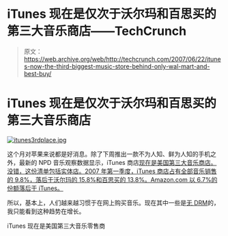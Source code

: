 # iTunes 现在是仅次于沃尔玛和百思买的第三大音乐商店——TechCrunch

> 原文：<https://web.archive.org/web/http://techcrunch.com/2007/06/22/itunes-now-the-third-biggest-music-store-behind-only-wal-mart-and-best-buy/>

# iTunes 现在是仅次于沃尔玛和百思买的第三大音乐商店

[![itunes3rdplace.jpg](img/5421977f7dd41507fee532c453473d9c.png)](https://web.archive.org/web/20210226081607/http://old.crunchgear.com/wp-content/uploads/itunes3rdplace.jpg "itunes3rdplace.jpg")

这个月对苹果来说都是好消息。除了下周推出一款不为人知、鲜为人知的手机之外，最新的 NPD 音乐观察数据显示，iTunes 商店[现在是美国第三大音乐商店。没错，这份清单包括实体店。2007 年第一季度，iTunes 商店占有全部音乐销售的 9.8%，落后于沃尔玛的 15.8%和百思买的 13.8%。Amazon.com 以 6.7%的份额落后于 iTunes。](https://web.archive.org/web/20210226081607/http://crunchgear.com/2007/05/11/apple-hints-at-itms-video-rentals-other-stuff/)

所以，基本上，人们越来越习惯于在网上购买音乐。现在其中一些是[无 DRM](https://web.archive.org/web/20210226081607/http://crunchgear.com/2007/06/21/drm-free-music-sales-good-for-emi/)的，我只能看到这种趋势在增长。

iTunes 现在是美国第三大音乐零售商